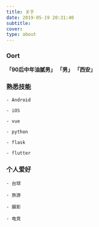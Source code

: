 ```yaml
---
title: 关于
date: 2019-05-19 20:31:40
subtitle:
cover:
type: about
---
```

### Oort

**「90后中年油腻男」** **「男」** **「西安」**

### 熟悉技能

    - Android

    - iOS

    - vue

    - python

    - flask

    - flutter

### 个人爱好
    - 台球
    
    - 旅游
    
    - 摄影
    
    - 电竞


